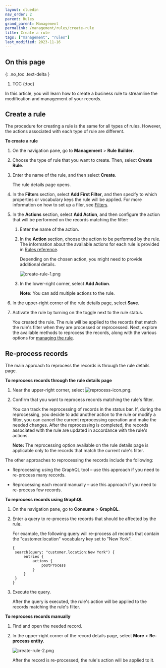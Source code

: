```yaml
---
layout: cluedin
nav_order: 2
parent: Rules
grand_parent: Management
permalink: /management/rules/create-rule
title: Create a rule
tags: ["management", "rules"]
last_modified: 2023-11-16
---
```

## On this page
{: .no_toc .text-delta }
1. TOC
{:toc}

In this article, you will learn how to create a business rule to streamline the modification and management of your records.

## Create a rule

The procedure for creating a rule is the same for all types of rules. However, the actions associated with each type of rule are different.

**To create a rule**

1. On the navigation pane, go to **Management** > **Rule Builder**.

1. Choose the type of rule that you want to create. Then, select **Create Rule**.

1. Enter the name of the rule, and then select **Create**.

    The rule details page opens.

1. In the **Filters** section, select **Add First Filter**, and then specify to which properties or vocabulary keys the rule will be applied. For more information on how to set up a filer, see [Filters](/key-terms-and-features/filters).

1. In the **Actions** section, select **Add Action**, and then configure the action that will be performed on the records matching the filter:

    1. Enter the name of the action.

    1. In the **Action** section, choose the action to be performed by the rule. The information about the available actions for each rule is provided in [Rules reference](/management/rules/rules-reference).

        Depending on the chosen action, you might need to provide additional details.

        ![create-rule-1.png](../../assets/images/management/rules/create-rule-1.png)

    1. In the lower-right corner, select **Add Action**.

        **Note:** You can add multiple actions to the rule.

1. In the upper-right corner of the rule details page, select **Save**.

1. Activate the rule by turning on the toggle next to the rule status.

    You created the rule. The rule will be applied to the records that match the rule's filter when they are processed or reprocessed. Next, explore the available methods to reprocess the records, along with the various options for [managing the rule](/management/rules/manage-rules).


## Re-process records

The main approach to reprocess the records is through the rule details page.

**To reprocess records through the rule details page**

1. Near the upper-right corner, select ![reprocess-icon.png](../../assets/images/management/rules/reprocess-icon.png).

1. Confirm that you want to reprocess records matching the rule's filter.

    You can track the reprocessing of records in the status bar. If, during the reprocessing, you decide to add another action to the rule or modify a filter, you can cancel the current reprocessing operation and make the needed changes. After the reprocessing is completed, the records associated with the rule are updated in accordance with the rule's actions.

    **Note:** The reprocessing option available on the rule details page is applicable only to the records that match the current rule's filter.

The other approaches to reprocessing the records include the following:

- Reprocessing using the GraphQL tool – use this approach if you need to re-process many records.

- Reprocessing each record manually – use this approach if you need to re-process few records.

**To reprocess records using GraphQL**

1. On the navigation pane, go to **Consume** > **GraphQL**.

1. Enter a query to re-process the records that should be affected by the rule.

    For example, the following query will re-process all records that contain the "customer.location" vocabulary key set to "New York".
    ```
    {
     search(query: "customer.location:New York") {
         entries {
             actions {
                 postProcess
             }
         }
     }
    }
    ```

1. Execute the query.

    After the query is executed, the rule's action will be applied to the records matching the rule's filter.

**To reprocess records manually**

1. Find and open the needed record.

1. In the upper-right corner of the record details page, select **More** > **Re-process entity**.

    ![create-rule-2.png](../../assets/images/management/rules/create-rule-2.png)

    After the record is re-processed, the rule's action will be applied to it.